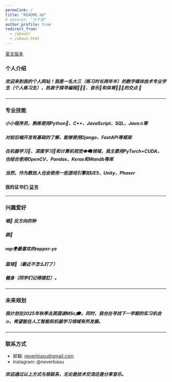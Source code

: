 ```yaml
---
permalink: /
title: "README.md"
# excerpt: "关于我"
author_profile: true
redirect_from: 
  - /about/
  - /about.html
---
```

[英文版本](./about_en.md) 

### 个人介绍 
##### 欢迎来到我的个人网站！我是一名大三（练习时长两年半）的数字媒体技术专业学生（个人练习生），热衷于探寻编程👨🏾‍💻、音乐🎤和体育⛹🏻‍♂️的交点 👤

---

### 专业技能
##### 小小程序员，熟练使用Python🐍、C++、JavaScript、SQL、Java♨︎等
##### 对前后端开发有基础的了解，能够使用Django、FastAPI等框架
##### 在机器学习🤖️、深度学习👾和计算机视觉👁️‍🗨️领域，我主要用PyTorch+CUDA，也结合使用OpenCV、Pandas、Keras和Wandb等库
##### 当然，作为数技人也会使用一些游戏引擎如UE5、Unity、Phaser

#### 我的证书们:[证书](portfolio.html)
---

### 兴趣爱好
##### 唱🎵 反方向的钟
##### 跳💃
##### rap🌍最喜欢的rapper-ye
##### 篮球🏀（最近不怎么打了）
##### 健身（同学们记得提肛）。

---

### 未来规划
##### 我计划在2025年秋季去英国读MSc🎓。同时，我也在寻找下一学期的实习机会💥，希望能在人工智能和机器学习领域有所发展。

---

### 联系方式
- 邮箱: neverbiasu@gmail.com
- Instagram: @neverbiasu

##### 欢迎通过以上方式与我联系，无论是技术交流还是分享音乐。
